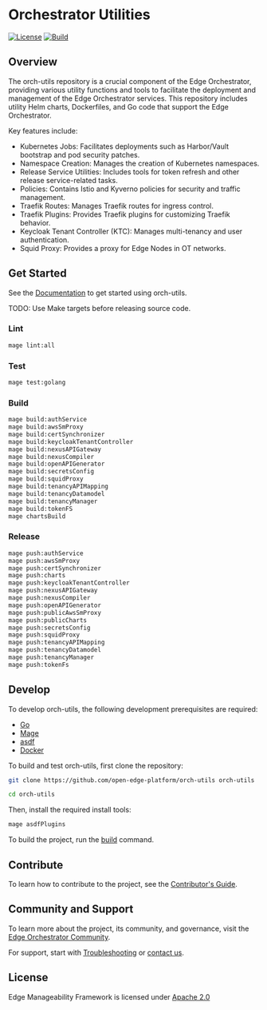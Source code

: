 # Orchestrator Utilities

[![License](https://img.shields.io/badge/License-Apache%202.0-blue.svg)](https://opensource.org/licenses/Apache-2.0) [![Build](https://github.com/open-edge-platform/orch-utils/actions/workflows/lint-test-build-publish.yml/badge.svg)](https://github.com/open-edge-platform/orch-utils/actions/workflows/lint-test-build-publish.yml)

## Overview

The orch-utils repository is a crucial component of the Edge Orchestrator, providing various utility functions and tools
to facilitate the deployment and management of the Edge Orchestrator services. This repository includes utility Helm
charts, Dockerfiles, and Go code that support the Edge Orchestrator.

Key features include:

- Kubernetes Jobs: Facilitates deployments such as Harbor/Vault bootstrap and pod security patches.
- Namespace Creation: Manages the creation of Kubernetes namespaces.
- Release Service Utilities: Includes tools for token refresh and other release service-related tasks.
- Policies: Contains Istio and Kyverno policies for security and traffic management.
- Traefik Routes: Manages Traefik routes for ingress control.
- Traefik Plugins: Provides Traefik plugins for customizing Traefik behavior.
- Keycloak Tenant Controller (KTC): Manages multi-tenancy and user authentication.
- Squid Proxy: Provides a proxy for Edge Nodes in OT networks.

## Get Started

See the [Documentation](https://docs.openedgeplatform.intel.com/edge-manage-docs/main/index.html) to get started using orch-utils.

TODO: Use Make targets before releasing source code.

### Lint

```sh
mage lint:all
```

### Test

```sh
mage test:golang
```

### Build

```sh
mage build:authService
mage build:awsSmProxy
mage build:certSynchronizer
mage build:keycloakTenantController
mage build:nexusAPIGateway
mage build:nexusCompiler
mage build:openAPIGenerator
mage build:secretsConfig
mage build:squidProxy
mage build:tenancyAPIMapping
mage build:tenancyDatamodel
mage build:tenancyManager
mage build:tokenFS
mage chartsBuild
```

### Release

```sh
mage push:authService
mage push:awsSmProxy
mage push:certSynchronizer
mage push:charts
mage push:keycloakTenantController
mage push:nexusAPIGateway
mage push:nexusCompiler
mage push:openAPIGenerator
mage push:publicAwsSmProxy
mage push:publicCharts
mage push:secretsConfig
mage push:squidProxy
mage push:tenancyAPIMapping
mage push:tenancyDatamodel
mage push:tenancyManager
mage push:tokenFs
```

## Develop

To develop orch-utils, the following development prerequisites are required:

- [Go](https://go.dev/doc/install)
- [Mage](https://magefile.org/)
- [asdf](https://asdf-vm.com/guide/getting-started.html)
- [Docker](https://docs.docker.com/get-docker/)

To build and test orch-utils, first clone the repository:

```sh
git clone https://github.com/open-edge-platform/orch-utils orch-utils

cd orch-utils
```

Then, install the required install tools:

```sh
mage asdfPlugins
```

To build the project, run the [build](#build) command.

## Contribute

To learn how to contribute to the project, see the [Contributor's Guide](https://docs.openedgeplatform.intel.com/edge-manage-docs/main/developer_guide/contributor_guide/index.html).

## Community and Support

To learn more about the project, its community, and governance, visit the [Edge Orchestrator
Community](https://github.com/open-edge-platform).

For support, start with [Troubleshooting](https://docs.openedgeplatform.intel.com/edge-manage-docs/main/developer_guide/troubleshooting/index.html) or [contact us](https://github.com/open-edge-platfor).

## License

Edge Manageability Framework is licensed under [Apache 2.0](http://www.apache.org/licenses/LICENSE-2.0)
